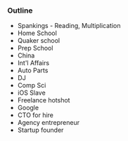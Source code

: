 ### Outline

* Spankings - Reading, Multiplication
* Home School
* Quaker school
* Prep School
* China
* Int'l Affairs
* Auto Parts
* DJ
* Comp Sci
* iOS Slave
* Freelance hotshot
* Google
* CTO for hire
* Agency entrepreneur
* Startup founder

